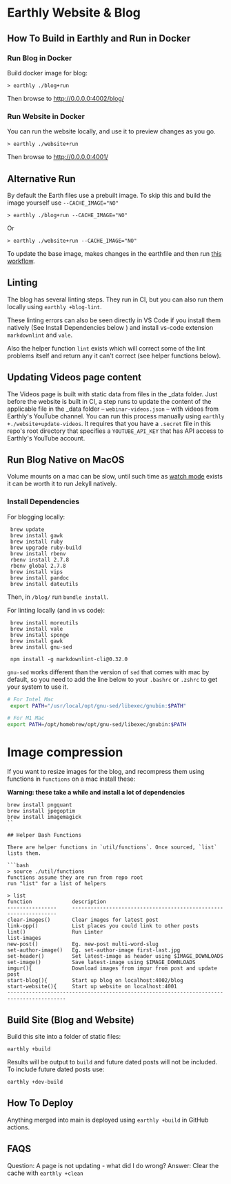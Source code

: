 # Earthly Website & Blog

## How To Build in Earthly and Run in Docker

### Run Blog in Docker

Build docker image for blog:

```
> earthly ./blog+run
```

Then browse to http://0.0.0.0:4002/blog/

### Run Website in Docker

You can run the website locally, and use it to preview changes as you go.

```
> earthly ./website+run
```

Then browse to http://0.0.0.0:4001/
 
## Alternative Run

By default the Earth files use a prebuilt image. To skip this and build the image yourself use `--CACHE_IMAGE="NO"`

```
> earthly ./blog+run --CACHE_IMAGE="NO"
```

Or

```
> earthly ./website+run --CACHE_IMAGE="NO"
```

To update the base image, makes changes in the earthfile and then run [this workflow](https://github.com/earthly/website/actions/workflows/base-image-build.yaml).

## Linting

The blog has several linting steps. They run in CI, but you can also run them locally using `earthly +blog-lint`.

These linting errors can also be seen directly in VS Code if you install them natively (See Install Dependencies below ) and install vs-code extension `markdownlint` and `vale`.

Also the helper function `lint` exists which will correct some of the lint problems itself and return any it can't correct (see helper functions below).

## Updating Videos page content

The Videos page is built with static data from files in the _data folder. Just before the website is built in CI, a step runs to update the content of the applicable file in the _data folder – `webinar-videos.json` – with videos from Earthly's YouTube channel. You can run this process manually using `earthly +./website+update-videos`. It requires that you have a `.secret` file in this repo's root directory that specifies a `YOUTUBE_API_KEY` that has API access to Earthly's YouTube account.

## Run Blog Native on MacOS

Volume mounts on a mac can be slow, until such time as [watch mode](https://docs.google.com/document/d/18VIcpWBmQ8HcNlmtlZtc84mvJA87_QZePZZY1ZPLI90/edit) exists it can be worth it to run Jekyll natively.

### Install Dependencies

For blogging locally:

```
 brew update
 brew install gawk
 brew install ruby
 brew upgrade ruby-build
 brew install rbenv
 rbenv install 2.7.8
 rbenv global 2.7.8
 brew install vips
 brew install pandoc
 brew install dateutils 

```

Then, in `/blog/` run `bundle install`.

For linting locally (and in vs code):

```
 brew install moreutils
 brew install vale
 brew install sponge
 brew install gawk
 brew install gnu-sed

 npm install -g markdownlint-cli@0.32.0
```

`gnu-sed` works different than the version of `sed` that comes with mac by default, so you need to add the line below to your `.bashrc` or `.zshrc` to get your system to use it.

```bash
# For Intel Mac
 export PATH="/usr/local/opt/gnu-sed/libexec/gnubin:$PATH"

# For M1 Mac
export PATH=/opt/homebrew/opt/gnu-sed/libexec/gnubin:$PATH
```

# Image compression

If you want to resize images for the blog, and recompress them using functions in `functions` on a mac install these:

**Warning: these take a while and install a lot of dependencies**

```
brew install pngquant
brew install jpegoptim
brew install imagemagick
``

## Helper Bash Functions

There are helper functions in `util/functions`. Once sourced, `list` lists them.

```bash
> source ./util/functions
functions assume they are run from repo root
run "list" for a list of helpers
```

```
> list
function             description
----------------     -----------------------------------------------------------------
clear-images()       Clear images for latest post
link-opp()           List places you could link to other posts
lint()               Run Linter
list-images
new-post()           Eg. new-post multi-word-slug
set-author-image()   Eg. set-author-image first-last.jpg
set-header()         Set latest-image as header using $IMAGE_DOWNLOADS
set-image()          Save latest-image using $IMAGE_DOWNLOADS
imgur(){             Download images from imgur from post and update post
start-blog(){        Start up blog on localhost:4002/blog
start-website(){     Start up website on localhost:4001
-----------------------------------------------------------------------------------------
```

## Build Site (Blog and Website)

Build this site into a folder of static files:

```
earthly +build
```

Results will be output to `build` and future dated posts will not be included.
To include future dated posts use:

```
earthly +dev-build
```

## How To Deploy

Anything merged into main is deployed using `earthly +build` in GitHub actions.

## FAQS

Question: A page is not updating - what did I do wrong?
Answer: Clear the cache with `earthly +clean`
